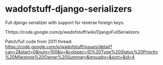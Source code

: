 wadofstuff-django-serializers
=============================

Full django serializer with support for reverse foreign keys.

Thttps://code.google.com/p/wadofstuff/wiki/DjangoFullSerializers


Patch/full code from 2011 thread:
https://code.google.com/p/wadofstuff/issues/detail?can=2&start=0&num=100&q=&colspec=ID%20Type%20Status%20Priority%20Milestone%20Owner%20Summary&groupby=&sort=&id=4
